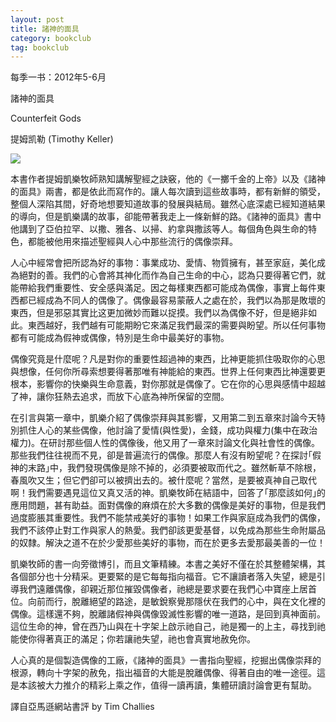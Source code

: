 ```yaml
---
layout: post
title: 諸神的面具 
category: bookclub
tag: bookclub
---
```


每季一书：2012年5-6月

諸神的面具

Counterfeit Gods 

提姆凯勒 (Timothy Keller)

<img src="http://media.wcec-home.org/image/bookclub/counterfeitGods.png" >

本書作者提姆凱樂牧師熟知講解聖經之訣竅，他的《一擲千金的上帝》以及《諸神的面具》兩書，都是依此而寫作的。讓人每次讀到這些故事時，都有新鮮的領受，整個人深陷其間，好奇地想要知道故事的發展與結局。雖然心底深處已經知道結果的導向，但是凱樂講的故事，卻能帶著我走上一條新鮮的路。《諸神的面具》書中他講到了亞伯拉罕、以撒、雅各、以掃、約拿與撒該等人。每個角色與生命的特色，都能被他用來描述聖經與人心中那些流行的偶像崇拜。 

人心中經常會把所認為好的事物：事業成功、愛情、物質擁有，甚至家庭，美化成為絕對的善。我們的心會將其神化而作為自己生命的中心，認為只要得著它們，就能帶給我們重要性、安全感與滿足。因之每樣東西都可能成為偶像，事實上每件東西都已經成為不同人的偶像了。偶像最容易蒙蔽人之處在於，我們以為那是敗壞的東西，但是邪惡其實比这更加微妙而難以捉摸。我們以為偶像不好，但是絕非如此。東西越好，我們越有可能期盼它來滿足我們最深的需要與盼望。所以任何事物都有可能成為假神或偶像，特別是生命中最美好的事物。 

偶像究竟是什麼呢？凡是對你的重要性超過神的東西，比神更能抓住吸取你的心思與想像，任何你所尋索想要得著那唯有神能給的東西。世界上任何東西比神還要更根本，影響你的快樂與生命意義，對你那就是偶像了。它在你的心思與感情中超越了神，讓你狂熱去追求，而放下心底為神所保留的空間。 

在引言與第一章中，凱樂介紹了偶像崇拜與其影響，又用第二到五章來討論今天特別抓住人心的某些偶像，他討論了愛情(與性愛)，金錢，成功與權力(集中在政治權力)。在研討那些個人性的偶像後，他又用了一章來討論文化與社會性的偶像。那些我們往往視而不見，卻是普遍流行的偶像。那麼人有沒有盼望呢？在探討｢假神的末路｣中，我們發現偶像是除不掉的，必須要被取而代之。雖然斬草不除根，春風吹又生；但它們卻可以被擠出去的。被什麼呢？當然，是要被真神自己取代啊！我們需要遇見這位又真又活的神。凱樂牧師在結語中，回答了｢那麼該如何｣的應用問題，甚有助益。面對偶像的麻煩在於大多數的偶像是美好的事物，但是我們過度膨脹其重要性。我們不能禁戒美好的事物！如果工作與家庭成為我們的偶像，我們不該停止對工作與家人的熱愛。我們卻該更愛基督，以免成為那些生命附屬品的奴隸。解決之道不在於少愛那些美好的事物，而在於更多去愛那最美善的一位！ 

凱樂牧師的書一向旁徵博引，而且文筆精練。本書之美好不僅在於其整體架構，其各個部分也十分精采。更要緊的是它每每指向福音。它不讓讀者落入失望，總是引導我們遠離偶像，卻親近那位摧毀偶像者，祂總是要求要在我們心中寶座上居首位。向前而行，脫離絕望的路途，是敏銳察覺那隱伏在我們的心中，與在文化裡的偶像。這樣還不夠，脫離諸假神與偶像毀滅性影響的唯一道路，是回到真神面前。這位生命的神，曾在西乃山與在十字架上啟示祂自己，祂是獨一的上主，尋找到祂能使你得著真正的滿足；你若讓祂失望，祂也會真實地赦免你。 

人心真的是個製造偶像的工廠，《諸神的面具》一書指向聖經，挖掘出偶像崇拜的根源，轉向十字架的赦免，指出福音的大能是脫離偶像、得著自由的唯一途徑。這是本該被大力推介的精彩上乘之作，值得一讀再讀，集體研讀討論會更有幫助。 

譯自亞馬遜網站書評 by Tim Challies 

